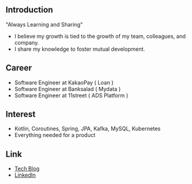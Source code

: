 ## Introduction

"Always Learning and Sharing"

- I believe my growth is tied to the growth of my team, colleagues, and company.
- I share my knowledge to foster mutual development.

## Career

- Software Engineer at KakaoPay ( Loan )
- Software Engineer at Banksalad ( Mydata )
- Software Engineer at 11street ( ADS Platform )

## Interest

- Kotlin, Coroutines, Spring, JPA, Kafka, MySQL, Kubernetes
- Everything needed for a product

## Link

- [Tech Blog](https://junhee-ko.github.io)
- [LinkedIn](https://www.linkedin.com/in/junhee-ko)
